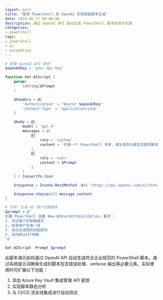 ```yaml
---
layout: post
title: "使用 PowerShell 和 OpenAI 实现智能脚本生成"
date: 2024-06-17 00:00:00
description: 通过 OpenAI API 自动生成 PowerShell 脚本的技术实践
categories:
- powershell
tags:
- powershell
- ai
- automation
---
```


```powershell
# 配置 OpenAI API 密钥
$openAIKey = 'your-api-key'

function Get-AIScript {
    param(
        [string]$Prompt
    )

    $headers = @{
        'Authorization' = "Bearer $openAIKey"
        'Content-Type' = 'application/json'
    }

    $body = @{
        model = 'gpt-4'
        messages = @(
            @{
                role = 'system'
                content = '你是一个 PowerShell 专家，请生成符合最佳实践的脚本。要求：1. 包含错误处理 2. 支持verbose输出 3. 包含帮助文档'
            },
            @{
                role = 'user'
                content = $Prompt
            }
        )
    } | ConvertTo-Json

    $response = Invoke-RestMethod -Uri 'https://api.openai.com/v1/chat/completions' -Method Post -Headers $headers -Body $body

    $response.choices[0].message.content
}

# 示例：生成 AD 用户创建脚本
$prompt = @"
创建 PowerShell 函数 New-ADUserWithValidation，要求：
1. 验证输入的邮箱格式
2. 检查用户名唯一性
3. 自动生成随机初始密码
4. 支持WhatIf参数
"@

Get-AIScript -Prompt $prompt
```

此脚本演示如何通过 OpenAI API 自动生成符合企业规范的 PowerShell 脚本。通过系统提示词确保生成的脚本包含错误处理、verbose 输出等必要元素。实际使用时可扩展以下功能：

1. 添加 Azure Key Vault 集成管理 API 密钥
2. 实现脚本静态分析
3. 与 CI/CD 流水线集成进行自动测试